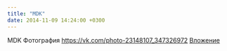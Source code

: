 ```yaml
---
title: "MDK"
date: 2014-11-09 14:24:00 +0300
---
```


MDK
Фотография
<a class="vk-attach" href="https://vk.com/photo-23148107_347326972">https://vk.com/photo-23148107_347326972</a>
<a class="vk-attach" href="https://vk.com/photo-23148107_347326972">Вложение</a>
